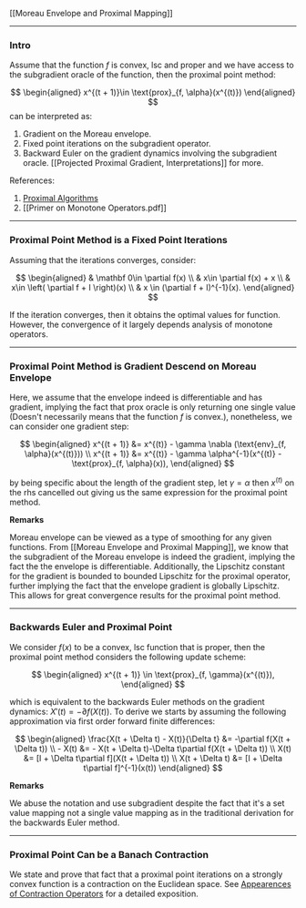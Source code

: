[[Moreau Envelope and Proximal Mapping]]


---
### **Intro**

Assume that the function $f$ is convex, lsc and proper and we have access to the subgradient oracle of the function, then the proximal point method: 

$$
\begin{aligned}
    x^{(t + 1)}\in \text{prox}_{f, \alpha}(x^{(t)})
\end{aligned}
$$
can be interpreted as: 
1. Gradient on the Moreau envelope. 
2. Fixed point iterations on the subgradient operator.
4. Backward Euler on the gradient dynamics involving the subgradient oracle. [[Projected Proximal Gradient, Interpretations]] for more. 

References: 
1. [Proximal Algorithms](https://web.stanford.edu/~boyd/papers/pdf/prox_algs.pdf)
2. [[Primer on Monotone Operators.pdf]]


---
### **Proximal Point Method is a Fixed Point Iterations**

Assuming that the iterations converges, consider: 

$$
\begin{aligned}
    & \mathbf 0\in \partial f(x)
    \\
    & x\in \partial f(x) + x
    \\
    & x\in \left(
        \partial f + I
    \right)(x)
    \\
    & 
    x \in (\partial f + I)^{-1}(x). 
\end{aligned}
$$

If the iteration converges, then it obtains the optimal values for function. However, the convergence of it largely depends analysis of monotone operators. 


---
### **Proximal Point Method is Gradient Descend on Moreau Envelope**

Here, we assume that the envelope indeed is differentiable and has gradient, implying the fact that $\text{prox}$ oracle is only returning one single value (Doesn't necessarily means that the function $f$ is convex.), nonetheless, we can consider one gradient step: 

$$
\begin{aligned}
    x^{(t + 1)} &= x^{(t)} - \gamma \nabla (\text{env}_{f, \alpha}(x^{(t)}))
    \\
    x^{(t + 1)} &= x^{(t)} - \gamma \alpha^{-1}(x^{(t)} - \text{prox}_{f, \alpha}(x)), 
\end{aligned}
$$

by being specific about the length of the gradient step, let $\gamma = \alpha$ then $x^{(t)}$ on the rhs cancelled out giving us the same expression for the proximal point method. 

**Remarks**

Moreau envelope can be viewed as a type of smoothing for any given functions. From [[Moreau Envelope and Proximal Mapping]], we know that the subgradient of the Moreau envelope is indeed the gradient, implying the fact the the envelope is differentiable. Additionally, the Lipschitz constant for the gradient is bounded to bounded Lipschitz for the proximal operator, further implying the fact that the envelope gradient is globally Lipschitz. This allows for great convergence results for the proximal point method. 


---
### **Backwards Euler and Proximal Point**

We consider $f(x)$ to be a convex, lsc function that is proper, then the proximal point method considers the following update scheme: 

$$
\begin{aligned}
    x^{(t + 1)} \in \text{prox}_{f, \gamma}(x^{(t)}), 
\end{aligned}
$$

which is equivalent to the backwards Euler methods on the gradient dynamics: $X'(t) = -\partial f(X(t))$. To derive we starts by assuming the following approximation via first order forward finite differences: 

$$
\begin{aligned}
    \frac{X(t + \Delta t) - X(t)}{\Delta t} &= -\partial f(X(t  + \Delta t))
    \\
     - X(t) &= 
    - X(t + \Delta t)-\Delta t\partial f(X(t + \Delta t))
    \\
    X(t) &= 
    [I + \Delta t\partial f](X(t + \Delta t))
    \\
    X(t + \Delta t) &= [I + \Delta t\partial f]^{-1}(x(t))
\end{aligned}
$$

**Remarks**

We abuse the notation and use subgradient despite the fact that it's a set value mapping not a single value mapping as in the traditional derivation for the backwards Euler method. 


---
### **Proximal Point Can be a Banach Contraction**

We state and prove that fact that a proximal point iterations on a strongly convex function is a contraction on the Euclidean space. See [Appearences of Contraction Operators](../Operators%20Theory/Appearences%20of%20Contraction%20Operators.md)  for a detailed exposition. 



